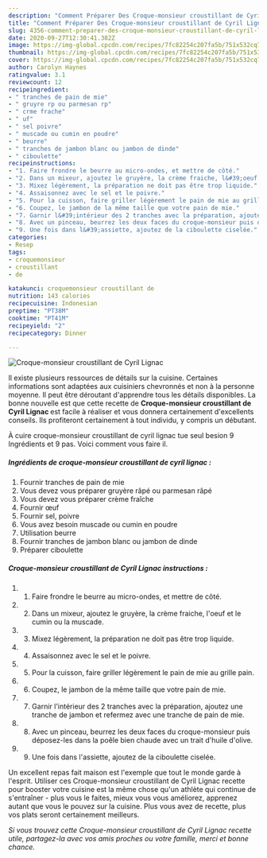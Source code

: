```yaml
---
description: "Comment Préparer Des Croque-monsieur croustillant de Cyril Lignac"
title: "Comment Préparer Des Croque-monsieur croustillant de Cyril Lignac"
slug: 4356-comment-preparer-des-croque-monsieur-croustillant-de-cyril-lignac
date: 2020-09-27T12:30:41.382Z
image: https://img-global.cpcdn.com/recipes/7fc82254c207fa5b/751x532cq70/croque-monsieur-croustillant-de-cyril-lignac-photo-principale-de-la-recette.jpg
thumbnail: https://img-global.cpcdn.com/recipes/7fc82254c207fa5b/751x532cq70/croque-monsieur-croustillant-de-cyril-lignac-photo-principale-de-la-recette.jpg
cover: https://img-global.cpcdn.com/recipes/7fc82254c207fa5b/751x532cq70/croque-monsieur-croustillant-de-cyril-lignac-photo-principale-de-la-recette.jpg
author: Carolyn Haynes
ratingvalue: 3.1
reviewcount: 12
recipeingredient:
- " tranches de pain de mie"
- " gruyre rp ou parmesan rp"
- " crme frache"
- " uf"
- " sel poivre"
- " muscade ou cumin en poudre"
- " beurre"
- " tranches de jambon blanc ou jambon de dinde"
- " ciboulette"
recipeinstructions:
- "1. Faire frondre le beurre au micro-ondes, et mettre de côté."
- "2. Dans un mixeur, ajoutez le gruyère, la crème fraiche, l&#39;oeuf et le cumin ou la muscade."
- "3. Mixez légèrement, la préparation ne doit pas être trop liquide."
- "4. Assaisonnez avec le sel et le poivre."
- "5. Pour la cuisson, faire griller légèrement le pain de mie au grille pain."
- "6. Coupez, le jambon de la même taille que votre pain de mie."
- "7. Garnir l&#39;intérieur des 2 tranches avec la préparation, ajoutez une tranche de jambon et refermez avec une tranche de pain de mie."
- "8. Avec un pinceau, beurrez les deux faces du croque-monsieur puis déposez-les dans la poêle bien chaude avec un trait d&#39;huile d&#39;olive."
- "9. Une fois dans l&#39;assiette, ajoutez de la ciboulette ciselée."
categories:
- Resep
tags:
- croquemonsieur
- croustillant
- de

katakunci: croquemonsieur croustillant de 
nutrition: 143 calories
recipecuisine: Indonesian
preptime: "PT38M"
cooktime: "PT41M"
recipeyield: "2"
recipecategory: Dinner

---
```



![Croque-monsieur croustillant de Cyril Lignac](https://img-global.cpcdn.com/recipes/7fc82254c207fa5b/751x532cq70/croque-monsieur-croustillant-de-cyril-lignac-photo-principale-de-la-recette.jpg)

Il existe plusieurs ressources de détails sur la cuisine. Certaines informations sont adaptées aux cuisiniers chevronnés et non à la personne moyenne. Il peut être déroutant d'apprendre tous les détails disponibles. La bonne nouvelle est que cette recette de <strong> Croque-monsieur croustillant de Cyril Lignac </strong> est facile à réaliser et vous donnera certainement d'excellents conseils. Ils profiteront certainement à tout individu, y compris un débutant.

<!--inarticleads1-->

À cuire croque-monsieur croustillant de cyril lignac tue seul besion 9 Ingrédients et 9 pas. Voici comment vous faire il.

##### Ingrédients de croque-monsieur croustillant de cyril lignac :

1. Fournir  tranches de pain de mie
1. Vous devez vous préparer  gruyère râpé ou parmesan râpé
1. Vous devez vous préparer  crème fraîche
1. Fournir  œuf
1. Fournir  sel, poivre
1. Vous avez besoin  muscade ou cumin en poudre
1. Utilisation  beurre
1. Fournir  tranches de jambon blanc ou jambon de dinde
1. Préparer  ciboulette




<!--inarticleads2-->

##### Croque-monsieur croustillant de Cyril Lignac instructions :

1. 1. Faire frondre le beurre au micro-ondes, et mettre de côté.
1. 2. Dans un mixeur, ajoutez le gruyère, la crème fraiche, l&#39;oeuf et le cumin ou la muscade.
1. 3. Mixez légèrement, la préparation ne doit pas être trop liquide.
1. 4. Assaisonnez avec le sel et le poivre.
1. 5. Pour la cuisson, faire griller légèrement le pain de mie au grille pain.
1. 6. Coupez, le jambon de la même taille que votre pain de mie.
1. 7. Garnir l&#39;intérieur des 2 tranches avec la préparation, ajoutez une tranche de jambon et refermez avec une tranche de pain de mie.
1. 8. Avec un pinceau, beurrez les deux faces du croque-monsieur puis déposez-les dans la poêle bien chaude avec un trait d&#39;huile d&#39;olive.
1. 9. Une fois dans l&#39;assiette, ajoutez de la ciboulette ciselée.




<!--inarticleads1-->

<p>
Un excellent repas fait maison est l'exemple que tout le monde garde à l'esprit. Utiliser ces Croque-monsieur croustillant de Cyril Lignac recette pour booster votre cuisine est la même chose qu'un athlète qui continue de s'entraîner - plus vous le faites, mieux vous vous améliorez, apprenez autant que vous le pouvez sur la cuisine. Plus vous avez de recette, plus vos plats seront certainement meilleurs.
</p>

<p>
<i>Si vous trouvez cette Croque-monsieur croustillant de Cyril Lignac recette utile, partagez-la avec vos amis proches ou votre famille, merci et bonne chance.</i>
</p>
